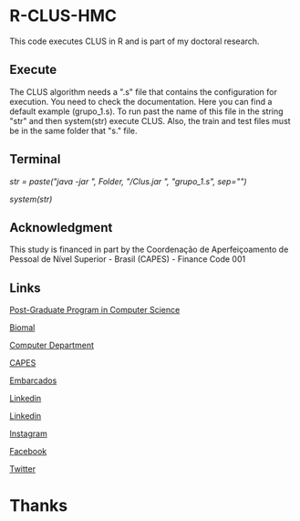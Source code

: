 # R-CLUS-HMC

This code executes CLUS in R and is part of my doctoral research.

## Execute

The CLUS algorithm needs a ".s" file that contains the configuration for execution. You need to check the documentation. Here you can find a default example (grupo_1.s). To run past the name of this file in the string "str" and then system(str) execute CLUS. Also, the train and test files must be in the same folder that "s." file. 

## Terminal

_str = paste("java -jar ", Folder, "/Clus.jar ", "grupo_1.s", sep="")_

_system(str)_


## Acknowledgment
This study is financed in part by the Coordenação de Aperfeiçoamento de Pessoal de Nível Superior - Brasil (CAPES) - Finance Code 001

## Links

[Post-Graduate Program in Computer Science](http://ppgcc.dc.ufscar.br/pt-br)

[Biomal](http://www.biomal.ufscar.br/)

[Computer Department](https://site.dc.ufscar.br/)

[CAPES](https://www.gov.br/capes/pt-br)

[Embarcados](https://www.embarcados.com.br/author/cissa/)

[Linkedin](https://www.linkedin.com/in/elainececiliagatto/)

[Linkedin](https://www.linkedin.com/company/27241216)

[Instagram](https://www.instagram.com/professoracissa/)

[Facebook](https://www.facebook.com/ProfessoraCissa/)

[Twitter](https://twitter.com/professoracissa)

# Thanks
